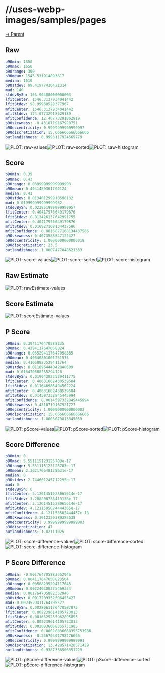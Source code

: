 
# //uses-webp-images/samples/pages

[→ Parent](../..)


## Raw


```yaml
p90min: 1350
p90max: 1650
p90range: 300
p90mean: 1545.531914893617
median: 1510
p90stdev: 99.41977436421314
mad: 140
stdevBySn: 166.96400000000003
lfitCenter: 1546.3137934041442
lfitStdev: 98.99938520377967
mfitCenter: 1546.3137934041442
mfitStdev: 124.07732918629189
mfitConfidence: 12.40773291862919
p90skewness: -0.4318719167920751
p90eccentricity: 0.9999999999999997
p90discretization: 15.666666666666666
outlandishness: 0.9993117924569779

```

![PLOT: raw-values](./raw/values.svg)![PLOT: raw-sorted](./raw/sorted.svg)![PLOT: raw-histogram](./raw/histogram.svg)
## Score


```yaml
p90min: 0.39
p90max: 0.43
p90range: 0.03999999999999998
p90mean: 0.4041489361702124
median: 0.41
p90stdev: 0.013401299910598132
mad: 0.019999999999999962
stdevBySn: 0.023851999999999957
lfitCenter: 0.40417976649179876
lfitStdev: 0.013426137642991755
mfitCenter: 0.40417976649179876
mfitStdev: 0.016827168134437586
mfitConfidence: 0.0016827168134437586
p90skewness: 0.4073588547122427
p90eccentricity: 1.0000000000000018
p90discretization: 23.5
outlandishness: 1.0007477048621363

```

![PLOT: score-values](./score/values.svg)![PLOT: score-sorted](./score/sorted.svg)![PLOT: score-histogram](./score/histogram.svg)
## Raw Estimate

![PLOT: rawEstimate-values](./rawEstimate/values.svg)
## Score Estimate

![PLOT: scoreEstimate-values](./scoreEstimate/values.svg)
## P Score


```yaml
p90min: 0.3941176470588235
p90max: 0.4294117647058824
p90range: 0.035294117647058865
p90mean: 0.40640801001251575
median: 0.41058823529411764
p90stdev: 0.011696444042848609
mad: 0.016470588235294126
stdevBySn: 0.019642823529411775
lfitCenter: 0.40631602430539504
lfitStdev: 0.011646986494562224
mfitCenter: 0.40631602430539504
mfitStdev: 0.014597332845445994
mfitConfidence: 0.0014597332845445994
p90skewness: 0.4318719167921727
p90eccentricity: 1.0000000000000002
p90discretization: 15.666666666666666
outlandishness: 1.0003079813345053

```

![PLOT: pScore-values](./pScore/values.svg)![PLOT: pScore-sorted](./pScore/sorted.svg)![PLOT: pScore-histogram](./pScore/histogram.svg)
## Score Difference


```yaml
p90min: 0
p90max: 5.551115123125783e-17
p90range: 5.551115123125783e-17
p90mean: 2.362176648138631e-17
median: 0
p90stdev: 2.744601245712295e-17
mad: 0
stdevBySn: 0
lfitCenter: 2.1261451528065614e-17
lfitStdev: 3.288208738413138e-17
mfitCenter: 2.1261451528065614e-17
mfitStdev: 4.1211585024444365e-17
mfitConfidence: 4.121158502444437e-18
p90skewness: 0.3012320380383538
p90eccentricity: 0.9999999999999983
p90discretization: 47
outlandishness: 1.02111025

```

![PLOT: score-difference-values](./score-difference/values.svg)![PLOT: score-difference-sorted](./score-difference/sorted.svg)![PLOT: score-difference-histogram](./score-difference/histogram.svg)
## P Score Difference


```yaml
p90min: -0.001764705882352946
p90max: 0.004117647058823504
p90range: 0.00588235294117645
p90mean: 0.002240300375469334
median: 0.001764705882352946
p90stdev: 0.0017209352596455427
mad: 0.0023529411764705577
stdevBySn: 0.0028061176470587875
lfitCenter: 0.002239614105723013
lfitStdev: 0.0016625255962895095
mfitCenter: 0.002239614105723013
mfitStdev: 0.0020836668355751985
mfitConfidence: 0.00020836668355751986
p90skewness: -0.23670301798276666
p90eccentricity: 0.9999999999999991
p90discretization: 13.428571428571429
outlandishness: 0.9387336506351229

```

![PLOT: pScore-difference-values](./pScore-difference/values.svg)![PLOT: pScore-difference-sorted](./pScore-difference/sorted.svg)![PLOT: pScore-difference-histogram](./pScore-difference/histogram.svg)